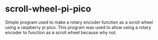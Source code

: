 # scroll-wheel-pi-pico
Simple program used to make a rotary encoder function as a scroll wheel using a raspberry pi pico.
This program was used to allow using a rotary encoder to function as a scroll wheel because why not.
